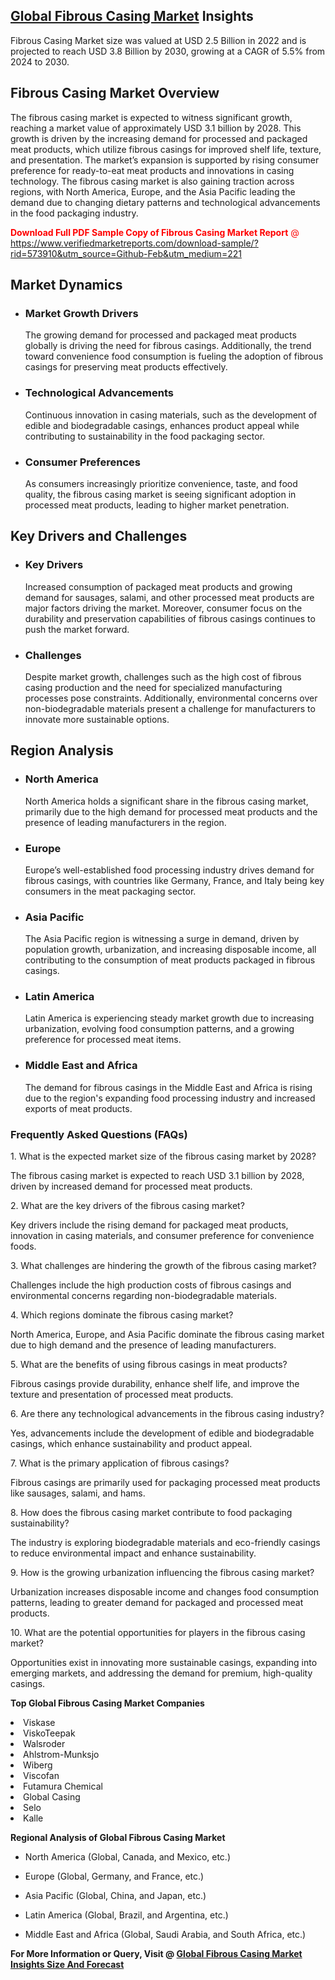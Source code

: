 <h2><a href="https://www.verifiedmarketreports.com/download-sample/?rid=573910&amp;utm_source=Github&amp;utm_medium=221" target="_blank">Global Fibrous Casing Market</a> Insights</h2><p>Fibrous Casing Market size was valued at USD 2.5 Billion in 2022 and is projected to reach USD 3.8 Billion by 2030, growing at a CAGR of 5.5% from 2024 to 2030.</p><p><h2>Fibrous Casing Market Overview</h2> <p>The fibrous casing market is expected to witness significant growth, reaching a market value of approximately USD 3.1 billion by 2028. This growth is driven by the increasing demand for processed and packaged meat products, which utilize fibrous casings for improved shelf life, texture, and presentation. The market’s expansion is supported by rising consumer preference for ready-to-eat meat products and innovations in casing technology. The fibrous casing market is also gaining traction across regions, with North America, Europe, and the Asia Pacific leading the demand due to changing dietary patterns and technological advancements in the food packaging industry. <p><span class=""><span style="color: #ff0000;"><strong>Download Full PDF Sample Copy of Fibrous Casing Market Report</strong> @ </span><a href="https://www.verifiedmarketreports.com/download-sample/?rid=573910&amp;utm_source=Github-Feb&amp;utm_medium=221" target="_blank">https://www.verifiedmarketreports.com/download-sample/?rid=573910&amp;utm_source=Github-Feb&amp;utm_medium=221</a></span></p> <h2>Market Dynamics</h2> <ul> <li><h3>Market Growth Drivers</h3> The growing demand for processed and packaged meat products globally is driving the need for fibrous casings. Additionally, the trend toward convenience food consumption is fueling the adoption of fibrous casings for preserving meat products effectively.</li> <li><h3>Technological Advancements</h3> Continuous innovation in casing materials, such as the development of edible and biodegradable casings, enhances product appeal while contributing to sustainability in the food packaging sector.</li> <li><h3>Consumer Preferences</h3> As consumers increasingly prioritize convenience, taste, and food quality, the fibrous casing market is seeing significant adoption in processed meat products, leading to higher market penetration.</li> </ul> <h2>Key Drivers and Challenges</h2> <ul> <li><h3>Key Drivers</h3> Increased consumption of packaged meat products and growing demand for sausages, salami, and other processed meat products are major factors driving the market. Moreover, consumer focus on the durability and preservation capabilities of fibrous casings continues to push the market forward.</li> <li><h3>Challenges</h3> Despite market growth, challenges such as the high cost of fibrous casing production and the need for specialized manufacturing processes pose constraints. Additionally, environmental concerns over non-biodegradable materials present a challenge for manufacturers to innovate more sustainable options.</li> </ul> <h2>Region Analysis</h2> <ul> <li><h3>North America</h3> North America holds a significant share in the fibrous casing market, primarily due to the high demand for processed meat products and the presence of leading manufacturers in the region.</li> <li><h3>Europe</h3> Europe’s well-established food processing industry drives demand for fibrous casings, with countries like Germany, France, and Italy being key consumers in the meat packaging sector.</li> <li><h3>Asia Pacific</h3> The Asia Pacific region is witnessing a surge in demand, driven by population growth, urbanization, and increasing disposable income, all contributing to the consumption of meat products packaged in fibrous casings.</li> <li><h3>Latin America</h3> Latin America is experiencing steady market growth due to increasing urbanization, evolving food consumption patterns, and a growing preference for processed meat items.</li> <li><h3>Middle East and Africa</h3> The demand for fibrous casings in the Middle East and Africa is rising due to the region's expanding food processing industry and increased exports of meat products.</li> </ul> <h3>Frequently Asked Questions (FAQs)</h3> <p>1. What is the expected market size of the fibrous casing market by 2028?</p> <p>The fibrous casing market is expected to reach USD 3.1 billion by 2028, driven by increased demand for processed meat products.</p> <p>2. What are the key drivers of the fibrous casing market?</p> <p>Key drivers include the rising demand for packaged meat products, innovation in casing materials, and consumer preference for convenience foods.</p> <p>3. What challenges are hindering the growth of the fibrous casing market?</p> <p>Challenges include the high production costs of fibrous casings and environmental concerns regarding non-biodegradable materials.</p> <p>4. Which regions dominate the fibrous casing market?</p> <p>North America, Europe, and Asia Pacific dominate the fibrous casing market due to high demand and the presence of leading manufacturers.</p> <p>5. What are the benefits of using fibrous casings in meat products?</p> <p>Fibrous casings provide durability, enhance shelf life, and improve the texture and presentation of processed meat products.</p> <p>6. Are there any technological advancements in the fibrous casing industry?</p> <p>Yes, advancements include the development of edible and biodegradable casings, which enhance sustainability and product appeal.</p> <p>7. What is the primary application of fibrous casings?</p> <p>Fibrous casings are primarily used for packaging processed meat products like sausages, salami, and hams.</p> <p>8. How does the fibrous casing market contribute to food packaging sustainability?</p> <p>The industry is exploring biodegradable materials and eco-friendly casings to reduce environmental impact and enhance sustainability.</p> <p>9. How is the growing urbanization influencing the fibrous casing market?</p> <p>Urbanization increases disposable income and changes food consumption patterns, leading to greater demand for packaged and processed meat products.</p> <p>10. What are the potential opportunities for players in the fibrous casing market?</p> <p>Opportunities exist in innovating more sustainable casings, expanding into emerging markets, and addressing the demand for premium, high-quality casings.</p> </p><p><strong>Top Global Fibrous Casing Market Companies</strong></p><div data-test-id=""><p><li>Viskase</li><li> ViskoTeepak</li><li> Walsroder</li><li> Ahlstrom-Munksjo</li><li> Wiberg</li><li> Viscofan</li><li> Futamura Chemical</li><li> Global Casing</li><li> Selo</li><li> Kalle</li></p><div><strong>Regional Analysis of&nbsp;Global Fibrous Casing Market</strong></div><ul><li dir="ltr"><p dir="ltr">North America&nbsp;(Global, Canada, and Mexico, etc.)</p></li><li dir="ltr"><p dir="ltr">Europe (Global, Germany, and France, etc.)</p></li><li dir="ltr"><p dir="ltr">Asia Pacific&nbsp;(Global, China, and Japan, etc.)</p></li><li dir="ltr"><p dir="ltr">Latin America&nbsp;(Global, Brazil, and Argentina, etc.)</p></li><li dir="ltr">Middle East and Africa&nbsp;(Global, Saudi Arabia, and South Africa, etc.)</li></ul><p><strong>For More Information or Query, Visit @&nbsp;</strong><strong><a href="https://www.verifiedmarketreports.com/product/fibrous-casing-market/?utm_source=Github&amp;utm_medium=221" target="_blank">Global Fibrous Casing Market Insights Size And Forecast</a></strong></p></div>
